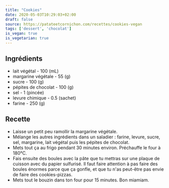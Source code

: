 ```yaml
---
title: "Cookies"
date: 2020-05-03T10:29:03+02:00
draft: false
source: https://patateetcornichon.com/recettes/cookies-vegan
tags: ['dessert', 'chocolat']
is_vegan: true
is_vegetarian: true
---
```


## Ingrédients

- lait végétal - 100 (mL)
- margarine végétale - 55 (g)
- sucre - 100 (g)
- pépites de chocolat - 100 (g)
- sel - 1 (pincée)
- levure chimique - 0.5 (sachet)
- farine - 250 (g)

## Recette

- Laisse un petit peu ramollir la margarine végétale.
- Mélange les autres ingrédients dans un saladier : farine, levure, sucre, sel, margarine, lait végétal puis les pépites de chocolat.
- Mets tout ça au frigo pendant 30 minutes environ. Préchauffe le four à 180°C.
- Fais ensuite des boules avec la pâte que tu mettras sur une plaque de cuisson avec du papier sulfurisé. Il faut faire attention à pas faire des boules énormes parce que ça gonfle, et que tu n'as peut-être pas envie de faire des cookies-pizzas.
- Mets tout le bouzin dans ton four pour 15 minutes. Bon miamiam.
